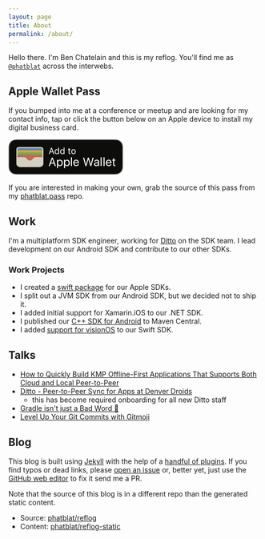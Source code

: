 ```yaml
---
layout: page
title: About
permalink: /about/
---
```


Hello there. I'm Ben Chatelain and this is my reflog.
You'll find me as [`@phatblat`](https://twitter.com/phatblat) across the interwebs.

## Apple Wallet Pass

If you bumped into me at a conference or meetup and are looking for my contact info,
tap or click the button below on an Apple device to install my digital business card.

[![Add to Apple Wallet](/images/add-to-apple-wallet.png "Click to add to Apple Wallet")](/pass)

If you are interested in making your own, grab the source of this pass from my
[phatblat.pass](https://github.com/phatblat/phatblat.pass) repo.

## Work

I'm a multiplatform SDK engineer, working for [Ditto](https://ditto.live/) on the SDK team.
I lead development on our Android SDK and contribute to our other SDKs.

### Work Projects

- I created a [swift package](https://github.com/getditto/DittoSwiftPackage) for our Apple SDKs.
- I split out a JVM SDK from our Android SDK, but we decided not to ship it.
- I added initial support for Xamarin.iOS to our .NET SDK.
- I published our [C++ SDK for Android](https://docs.ditto.live/get-started/install-guides/cpp) to Maven Central.
- I added [support for visionOS](https://github.com/getditto/DittoSwiftPackage/releases/tag/4.8.0-experimental-visionos-support) to our Swift SDK.

## Talks

- [How to Quickly Build KMP Offline-First Applications That Supports Both Cloud and Local Peer-to-Peer](https://sf.droidcon.com/)
- [Ditto - Peer-to-Peer Sync for Apps at Denver Droids](https://www.youtube.com/watch?v=dcX0R2rLYNY)
  - this has become required onboarding for all new Ditto staff
- [Gradle isn't just a Bad Word 🤬](https://vimeo.com/579588620)
- [Level Up Your Git Commits with Gitmoji](https://vimeo.com/452644818)

## Blog

This blog is built using [Jekyll](https://jekyllrb.com) with the help of a
[handful of plugins](https://github.com/phatblat/reflog/blob/master/Gemfile#L7).
If you find typos or dead links, please [open an issue](https://github.com/phatblat/reflog/issues/new)
or, better yet, just use the [GitHub web editor](https://help.github.com/articles/editing-files-in-your-repository/) to fix it send me a PR.

Note that the source of this blog is in a different repo than the generated static content.

- Source: [phatblat/reflog](https://github.com/phatblat/reflog)
- Content: [phatblat/reflog-static](https://github.com/phatblat/reflog-static)
